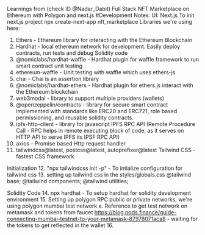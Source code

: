 Learnings from (check ID @Nadar_Dabit) Full Stack NFT Marketplace on Ethereum with Polygon and next.js
#Development Notes:
UI: Next.js 
    To init next.js project npx create-next-app nft_marketplace
Libraries we're using here:
1. Ethers - Ethereum library for interacting with the Ethereum Blockchain
2. Hardhat - local ethereum network for development. Easily deploy contracts, run tests and debug Solidity code
3. @nomiclabs/hardhat-waffle - Hardhat plugin for waffle framework to run smart contract unit testing
4. ethereum-waffle - Unit testing with waffle which uses ethers-js
5. chai - Chai is an assertion library
6. @nomiclabs/hardhat-ethers - Hardhat plugin for ethers.js interact with the Ethereum blockchain
7. web3modal - library to support multiple providers (wallets)
8. @openzeppelin/contracts - library for secure smart contract implemented with standards like ERC20 and ERC721, role based permissioning, and reusable solidity contracts.
9. ipfs-http-client - library for javascript IPFS RPC API (Remote Procedure Call - RPC helps in remote executing block of code, as it serves on HTTP API to serve IPFS its IPSF RPC API)
10. axios - Promise based Http request handler
11. tailwindcss@latest, postcss@latest, autoprefixer@latest Tailwind CSS - fastest CSS framework

Initialization
12. "npx tailwindcss init -p" - To intialize configuration for tailwind css
13. setting up tailwind css in the styles/globals.css
    @tailwind base;
    @tailwind components;
    @tailwind utilities;

Solidity Code
14. npx hardhat - To setup hardhat for solidity development environment
15. Setting up polygon RPC public or private networks, we're using polygon mumbai test network
    a. Reference to get test network on metamask and tokens from faucet https://blog.pods.finance/guide-connecting-mumbai-testnet-to-your-metamask-87978071aca8 - waiting for the tokens to get reflected in the wallet
16. 